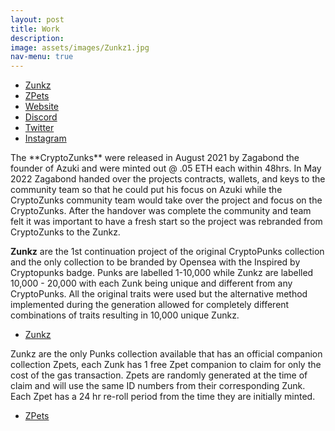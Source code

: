 ```yaml
---
layout: post
title: Work
description:
image: assets/images/Zunkz1.jpg
nav-menu: true
---
```

<ul class="actions">
					<li><a href="https://opensea.io/collection/Zunkz" class="button">Zunkz</a></li> <li><a href="https://opensea.io/collection/zunkpets" class="button">ZPets</a></li> <li><a href="https://zunkz.com/" class="button">Website</a></li> <li><a href="https://discord.gg/zunkz" class="button">Discord</a></li> <li><a href="https://twitter.com/ZunkzNFTs" class="button">Twitter</a></li> <li><a href="https://instagram.com/ZunkzNFTs" class="button">Instagram</a></li>
				</ul>
The **CryptoZunks** were released in August 2021 by Zagabond the founder of Azuki and were minted out @ .05 ETH each within 48hrs. In May 2022 Zagabond handed over the projects contracts, wallets, and keys to the community team so that he could put his focus on Azuki while the CryptoZunks community team would take over the project and focus on the CryptoZunks. After the handover was complete the community and team felt it was important to have a fresh start so the project was rebranded from CryptoZunks to the Zunkz.

**Zunkz** are the 1st continuation project of the original CryptoPunks collection and the only collection to be branded by Opensea with the Inspired by Cryptopunks badge. Punks are labelled 1-10,000 while Zunkz are labelled 10,000 - 20,000 with each Zunk being unique and different from any CryptoPunks. All the original traits were used but the alternative method implemented during the generation allowed for completely different combinations of traits resulting in 10,000 unique Zunkz.

<ul class="actions">
					<li><a href="https://opensea.io/collection/Zunkz" class="button">Zunkz</a></li>
				</ul>

Zunkz are the only Punks collection available that has an official companion collection Zpets, each Zunk has 1 free Zpet companion to claim for only the cost of the gas transaction. Zpets are randomly generated at the time of claim and will use the same ID numbers from their corresponding Zunk. Each Zpet has a 24 hr re-roll period from the time they are initially minted.

<ul class="actions">
					<li><a href="https://opensea.io/collection/zunkpets" class="button">ZPets</a></li>
				</ul>
